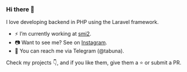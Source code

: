 ### Hi there 👋

I love developing backend in PHP using the Laravel framework.



- ⚡ I’m currently working at [smi2](https://smi2.net/).
- 📷 Want to see me? See on [Instagram](https://www.instagram.com/anaubat/).
- 💬 You can reach me via Telegram (@tabuna).

<!--
- 🌱 I’m currently learning ...
- 👯 I’m looking to collaborate on ...
- 🤔 I’m looking for help with ...
- 💬 Ask me about ...
- 😄 Pronouns: ...
- ⚡ Fun fact: ...
-->


Check my projects :point_down:, and if you like them, give them a :star: or submit a PR.


<img scr="https://mc.yandex.ru/pixel/1655967706724313300?rnd=%aw_random%">
